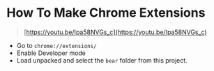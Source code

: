 # How To Make Chrome Extensions

> [https://youtu.be/Ipa58NVGs_c](https://youtu.be/Ipa58NVGs_c)

* Go to `chrome://extensions/`
* Enable Developer mode
* Load unpacked and select the `bear` folder from this project.

